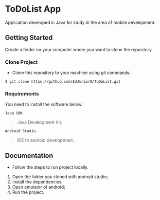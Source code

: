 # ToDoList App

Application developed in Java for study in the area of ​​mobile development.

## Getting Started

Create a folder on your computer where you want to clone the repository.

### Clone Project

- Clone this repository to your machine using git commands.

```shell
$ git clone https://github.com/EdJunior0/ToDoList.git
```

### Requirements

You need to install the software below.

```
Java SDK
```
> Java Development Kit.

```
Android Studio.
```
> IDE to android development.

## Documentation

- Follow the steps to run project locally.

1. Open the folder you cloned with android studio;
2. Install the dependencies;
3. Open emulator of android;
4. Run the project.
